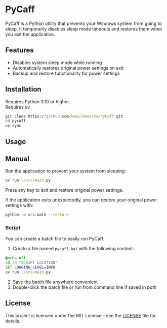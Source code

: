 # PyCaff

PyCaff is a Python utility that prevents your Windows system from going to sleep. It temporarily disables sleep mode timeouts and restores them when you exit the application.

## Features

- Disables system sleep mode while running
- Automatically restores original power settings on exit
- Backup and restore functionality for power settings

## Installation

Requires Python 3.10 or higher.  
Requires uv  

```cmd
git clone https://github.com/kamildemocko/PyCaff.git
cd pycaff
uv sync
```

## Usage

## Manual

Run the application to prevent your system from sleeping:

```cmd
uv run ./src/main.py
```

Press any key to exit and restore original power settings.

If the application exits unexpectedly, you can restore your original power settings with:

```cmd
python -m src.main --restore
```

### Script

You can create a batch file to easily run PyCaff:  

1. Create a file named `pycaff.bat` with the following content:  

```cmd
@echo off
cd /d "SCRIPT LOCATION"
SET LOGGING_LEVEL=INFO
uv run ./src/main.py
```

2. Save the batch file anywhere convenient
3. Double-click the batch file or run from command line if saved in *path*

## License

This project is licensed under the MIT License - see the [LICENSE](LICENSE) file for details.